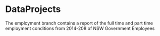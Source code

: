 # DataProjects

The employment branch contains a report of the full time and part time employment conditions from 2014-208 of NSW Government Employees
